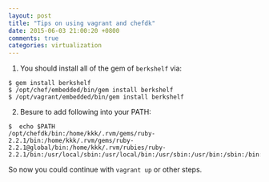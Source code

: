 ```yaml
---
layout: post
title: "Tips on using vagrant and chefdk"
date: 2015-06-03 21:00:20 +0800
comments: true
categories: virtualization
---
```


1. You should install all of the gem of `berkshelf` via:     

```
$ gem install berkshelf
$ /opt/chef/embedded/bin/gem install berkshelf
$ /opt/vagrant/embedded/bin/gem install berkshelf
```

2. Besure to add following into your PATH:    

```
$  echo $PATH
/opt/chefdk/bin:/home/kkk/.rvm/gems/ruby-2.2.1/bin:/home/kkk/.rvm/gems/ruby-2.2.1@global/bin:/home/kkk/.rvm/rubies/ruby-2.2.1/bin:/usr/local/sbin:/usr/local/bin:/usr/sbin:/usr/bin:/sbin:/bin:/usr/games:/usr/local/games:/home/kkk/.rvm/bin:/home/kkk/.rvm/bin:/home/kkk/.rvm/bin
```

So now you could continue with `vagrant up` or other steps.    
